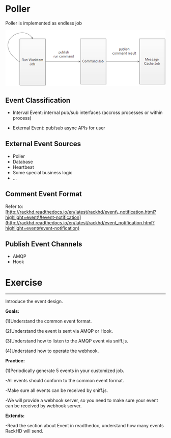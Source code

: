 # Poller

Poller is implemented as endless job

![](/assets/normal-poll-sequence.png)



## Event Classification

* Interval Event: internal pub/sub interfaces \(accross processes or within process\)

* External Event: pub/sub async APIs for user



## External Event Sources

* Poller
* Database
* Heartbeat
* Some special business logic
* ...

## Comment Event Format

Refer to: [http://rackhd.readthedocs.io/en/latest/rackhd/event\_notification.html?highlight=event\#event-notification](http://rackhd.readthedocs.io/en/latest/rackhd/event_notification.html?highlight=event#event-notification)

## Publish Event Channels

* AMQP
* Hook

# Exercise

---

Introduce the event design.

**Goals:**

\(1\)Understand the common event format.

\(2\)Understand the event is sent via AMQP or Hook.

\(3\)Understand how to listen to the AMQP event via sniff.js.

\(4\)Understand how to operate the webhook.

**Practice:**

\(1\)Periodically generate 5 events in your customized job.

-All events should conform to the common event format.

-Make sure all events can be received by sniff.js.

-We will provide a webhook server, so you need to make sure your event can be received by webhook server.

**Extends:**

-Read the section about Event in readthedoc, understand how many events RackHD will send.

